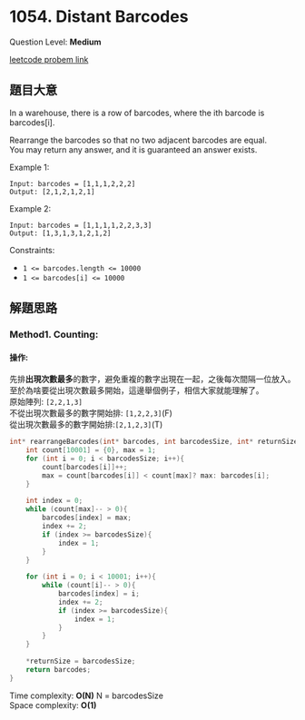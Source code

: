 # 1054. Distant Barcodes
Question Level: **Medium**  

[leetcode probem link](https://leetcode.com/problems/distant-barcodes/)
## 題目大意
In a warehouse, there is a row of barcodes, where the ith barcode is barcodes[i].

Rearrange the barcodes so that no two adjacent barcodes are equal.  
You may return any answer, and it is guaranteed an answer exists.

Example 1:  
```
Input: barcodes = [1,1,1,2,2,2]
Output: [2,1,2,1,2,1]
```

Example 2:  
```
Input: barcodes = [1,1,1,1,2,2,3,3]
Output: [1,3,1,3,1,2,1,2]
```
Constraints:  

- `1 <= barcodes.length <= 10000`  
- `1 <= barcodes[i] <= 10000`  

## 解題思路
### Method1. Counting:
#### 操作:
先排**出現次數最多**的數字，避免重複的數字出現在一起，之後每次間隔一位放入。  
至於為啥要從出現次數最多開始，這邊舉個例子，相信大家就能理解了。  
原始陣列: `[2,2,1,3]`  
不從出現次數最多的數字開始排: `[1,2,2,3]`(F)  
從出現次數最多的數字開始排:`[2,1,2,3]`(T)  

```c
int* rearrangeBarcodes(int* barcodes, int barcodesSize, int* returnSize){
    int count[10001] = {0}, max = 1;
    for (int i = 0; i < barcodesSize; i++){
        count[barcodes[i]]++;
        max = count[barcodes[i]] < count[max]? max: barcodes[i];
    }
    
    int index = 0;
    while (count[max]-- > 0){
        barcodes[index] = max;
        index += 2;
        if (index >= barcodesSize){
            index = 1;
        }
    }
    
    for (int i = 0; i < 10001; i++){
        while (count[i]-- > 0){
            barcodes[index] = i;
            index += 2;
            if (index >= barcodesSize){
                index = 1;
            }
        }
    }
    
    *returnSize = barcodesSize;
    return barcodes;
}
```

Time complexity: **O(N)** N = barcodesSize  
Space complexity: **O(1)**  
